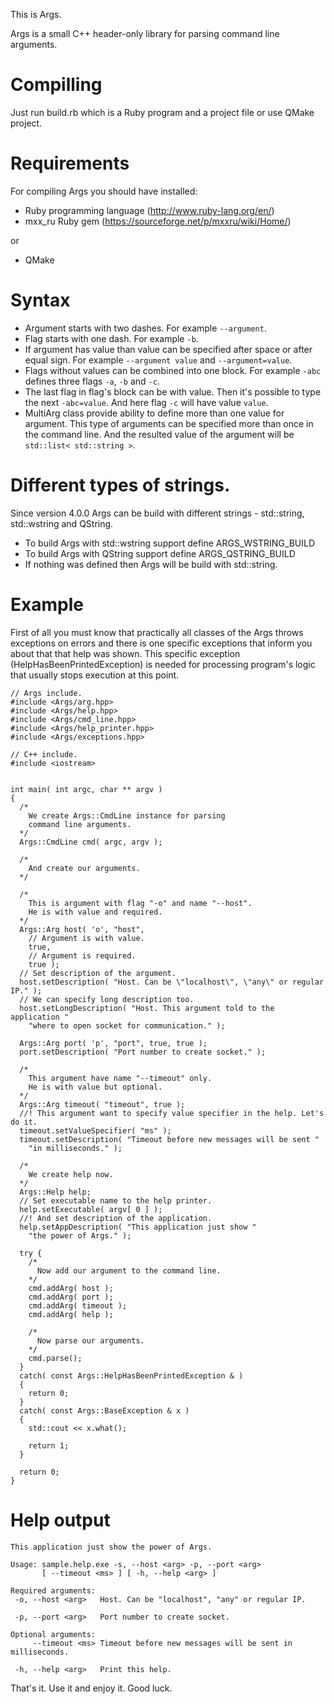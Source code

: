 This is Args.

Args is a small C++ header-only library for parsing command line arguments.


# Compilling

Just run build.rb which is a Ruby program and a project file or use QMake project.


# Requirements

For compiling Args you should have installed:

 * Ruby programming language (http://www.ruby-lang.org/en/)
 * mxx_ru Ruby gem (https://sourceforge.net/p/mxxru/wiki/Home/)

or
 * QMake

# Syntax

 * Argument starts with two dashes. For example ```--argument```.
 * Flag starts with one dash. For example ```-b```.
 * If argument has value than value can be specified after space or after equal sign.
For example ```--argument value``` and ```--argument=value```.
 * Flags without values can be combined into one block. For example
```-abc``` defines three flags ```-a```, ```-b``` and ```-c```.
 * The last flag in flag's block can be with value. Then it's possible to type the next
```-abc=value```. And here flag ```-c``` will have value ```value```.
 * MultiArg class provide ability to define more than one value for argument. This type
of arguments can be specified more than once in the command line. And the resulted value
of the argument will be ```std::list< std::string >```.

# Different types of strings.

Since version 4.0.0 Args can be build with different strings - std::string,
std::wstring and QString.

 * To build Args with std::wstring support define ARGS_WSTRING_BUILD
 * To build Args with QString support define ARGS_QSTRING_BUILD
 * If nothing was defined then Args will be build with std::string.
          
# Example

First of all you must know that practically all classes of the Args throws exceptions on errors
and there is one specific exceptions that inform you about that that help was shown. This specific
exception (HelpHasBeenPrintedException) is needed for processing program's logic that usually stops
execution at this point.

```
// Args include.
#include <Args/arg.hpp>
#include <Args/help.hpp>
#include <Args/cmd_line.hpp>
#include <Args/help_printer.hpp>
#include <Args/exceptions.hpp>

// C++ include.
#include <iostream>


int main( int argc, char ** argv )
{
  /*
    We create Args::CmdLine instance for parsing
    command line arguments.
  */
  Args::CmdLine cmd( argc, argv );

  /*
    And create our arguments.
  */

  /*
    This is argument with flag "-o" and name "--host".
    He is with value and required.
  */
  Args::Arg host( 'o', "host",
    // Argument is with value.
    true,
    // Argument is required.
    true );
  // Set description of the argument.
  host.setDescription( "Host. Can be \"localhost\", \"any\" or regular IP." );
  // We can specify long description too.
  host.setLongDescription( "Host. This argument told to the application "
    "where to open socket for communication." );

  Args::Arg port( 'p', "port", true, true );
  port.setDescription( "Port number to create socket." );

  /*
    This argument have name "--timeout" only.
    He is with value but optional.
  */
  Args::Arg timeout( "timeout", true );
  //! This argument want to specify value specifier in the help. Let's do it.
  timeout.setValueSpecifier( "ms" );
  timeout.setDescription( "Timeout before new messages will be sent "
    "in milliseconds." );

  /*
    We create help now.
  */
  Args::Help help;
  // Set executable name to the help printer.
  help.setExecutable( argv[ 0 ] );
  //! And set description of the application.
  help.setAppDescription( "This application just show "
    "the power of Args." );

  try {
    /*
      Now add our argument to the command line.
    */
    cmd.addArg( host );
    cmd.addArg( port );
    cmd.addArg( timeout );
    cmd.addArg( help );

    /*
      Now parse our arguments.
    */
    cmd.parse();
  }
  catch( const Args::HelpHasBeenPrintedException & )
  {
    return 0;
  }
  catch( const Args::BaseException & x )
  {
    std::cout << x.what();

    return 1;
  }

  return 0;
}
```

# Help output

```
This application just show the power of Args.

Usage: sample.help.exe -s, --host <arg> -p, --port <arg>
       [ --timeout <ms> ] [ -h, --help <arg> ]

Required arguments:
 -o, --host <arg>   Host. Can be "localhost", "any" or regular IP.

 -p, --port <arg>   Port number to create socket.

Optional arguments:
     --timeout <ms> Timeout before new messages will be sent in milliseconds.

 -h, --help <arg>   Print this help.
```

That's it. Use it and enjoy it. Good luck.

